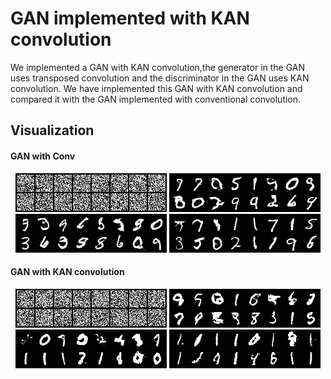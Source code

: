 # GAN implemented with KAN convolution
We implemented a GAN with KAN convolution,the generator in the GAN uses transposed convolution and the discriminator in the GAN uses KAN convolution. 
We have implemented this GAN with KAN convolution and compared it with the GAN implemented with conventional convolution.

## Visualization
#### GAN with Conv
<div align="center">
<img src="GAN_Conv_img/img_0.png" alt="">    
<img src="GAN_Conv_img/img_2000.png" alt="">     
<img src="GAN_Conv_img/img_4000.png" alt="">   
<img src="GAN_Conv_img/img_6000.png" alt="">   
</div>

#### GAN with KAN convolution
<div align="center">
<img src="GAN_KANConv_img/img_0.png" alt="">
<img src="GAN_KANConv_img/img_2000.png" alt="">      
  
<img src="GAN_KANConv_img/img_4000.png" alt="">
<img src="GAN_KANConv_img/img_6000.png" alt="">
</div>

